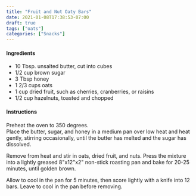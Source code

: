 ```yaml
---
title: "Fruit and Nut Oaty Bars"
date: 2021-01-08T17:38:53-07:00
draft: true
tags: ["oats"]
categories: ["Snacks"]
---
```


#### Ingredients
- 10 Tbsp. unsalted butter, cut into cubes
- 1/2 cup brown sugar
- 3 Tbsp honey
- 1 2/3 cups oats
- 1 cup dried fruit, such as cherries, cranberries, or raisins
- 1/2 cup hazelnuts, toasted and chopped

#### Instructions  
Preheat the oven to 350 degrees.  
Place the butter, sugar, and honey in a medium pan over low heat and heat gently, stirring occasionally, until the butter has melted and the sugar has dissolved.  

Remove from heat and stir in oats, dried fruit, and nuts.  Press the mixture into a lightly greased 8"x12"x2" non-stick roasting pan and bake for 20-25 minutes, until golden brown.  

Allow to cool in the pan for 5 minutes, then score lightly with a knife into 12 bars.  Leave to cool in the pan before removing.  
